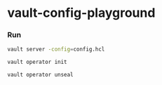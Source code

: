 # vault-config-playground

### Run
```sh
vault server -config=config.hcl

vault operator init

vault operator unseal
```